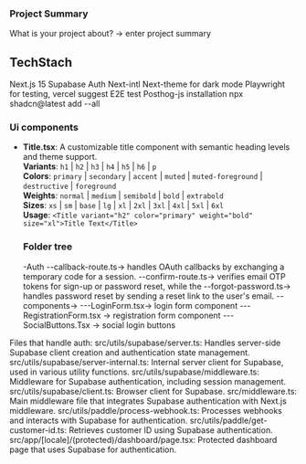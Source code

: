 ### Project Summary 
What is your project about?
-> enter project summary

## TechStach
Next.js 15
Supabase Auth
Next-intl
Next-theme for dark mode 
Playwright for testing, vercel suggest  E2E test
Posthog-js installation 
npx shadcn@latest add --all
###

### Ui components
- **Title.tsx**: A customizable title component with semantic heading levels and theme support.  
  **Variants**: `h1` | `h2` | `h3` | `h4` | `h5` | `h6` | `p`  
  **Colors**: `primary` | `secondary` | `accent` | `muted` | `muted-foreground` | `destructive` | `foreground`  
  **Weights**: `normal` | `medium` | `semibold` | `bold` | `extrabold`  
  **Sizes**: `xs` | `sm` | `base` | `lg` | `xl` | `2xl` | `3xl` | `4xl` | `5xl` | `6xl`  
  **Usage**: `<Title variant="h2" color="primary" weight="bold" size="xl">Title Text</Title>`

  ### Folder tree
  -Auth
  --callback-route.ts-> handles OAuth callbacks by exchanging a temporary code for a session.
  --confirm-route.ts-> verifies email OTP tokens for sign-up or password reset, while the
  --forgot-password.ts-> handles password reset by sending a reset link to the user's email.
  --components->
  ---LoginForm.tsx-> login form component
  ---RegistrationForm.tsx -> registration form component
  ---SocialButtons.Tsx -> social login buttons

Files that handle auth: 
src/utils/supabase/server.ts: Handles server-side Supabase client creation and authentication state management.
src/utils/supabase/server-internal.ts: Internal server client for Supabase, used in various utility functions.
src/utils/supabase/middleware.ts: Middleware for Supabase authentication, including session management.
src/utils/supabase/client.ts: Browser client for Supabase.
src/middleware.ts: Main middleware file that integrates Supabase authentication with Next.js middleware.
src/utils/paddle/process-webhook.ts: Processes webhooks and interacts with Supabase for authentication.
src/utils/paddle/get-customer-id.ts: Retrieves customer ID using Supabase authentication.
src/app/[locale]/(protected)/dashboard/page.tsx: Protected dashboard page that uses Supabase for authentication.